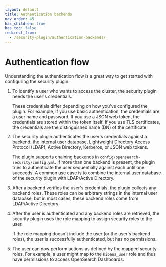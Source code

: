 ```yaml
---
layout: default
title: Authentication backends
nav_order: 45
has_children: true
has_toc: false
redirect_from:
  - /security-plugin/authentication-backends/
---
```


# Authentication flow

Understanding the authentication flow is a great way to get started with configuring the security plugin.

1. To identify a user who wants to access the cluster, the security plugin needs the user's credentials.

   These credentials differ depending on how you've configured the plugin. For example, if you use basic authentication, the credentials are a user name and password. If you use a JSON web token, the credentials are stored within the token itself. If you use TLS certificates, the credentials are the distinguished name (DN) of the certificate.

2. The security plugin authenticates the user's credentials against a backend: the internal user database, Lightweight Directory Access Protocol (LDAP), Active Directory, Kerberos, or JSON web tokens.

   The plugin supports chaining backends in `config/opensearch-security/config.yml`. If more than one backend is present, the plugin tries to authenticate the user sequentially against each until one succeeds. A common use case is to combine the internal user database of the security plugin with LDAP/Active Directory.

3. After a backend verifies the user's credentials, the plugin collects any backend roles. These roles can be arbitrary strings in the internal user database, but in most cases, these backend roles come from LDAP/Active Directory.

4. After the user is authenticated and any backend roles are retrieved, the security plugin uses the role mapping to assign security roles to the user.

   If the role mapping doesn't include the user (or the user's backend roles), the user is successfully authenticated, but has no permissions.

5. The user can now perform actions as defined by the mapped security roles. For example, a user might map to the `kibana_user` role and thus have permissions to access OpenSearch Dashboards.

